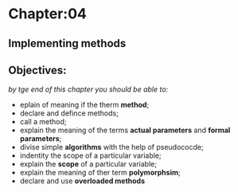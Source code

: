 # Chapter:04
## Implementing methods
## Objectives:
*by tge end of this chapter you should be able to:*
- eplain of meaning if the therm **method**;
- declare and defince methods;
- call a method;
- explain the meaning of the terms **actual parameters** and **formal parameters**;
- divise simple **algorithms** with the help of pseudococde;
- indentity the scope of a particular variable;
- explain the **scope** of a particular variable;
- explain the meaning of ther term **polymorphsim**;
- declare and use **overloaded methods**

